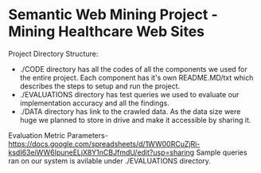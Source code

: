 # Semantic Web Mining Project - Mining Healthcare Web Sites

Project Directory Structure:
- ./CODE directory has all the codes of all the components we used for the entire project. Each component has it's own README.MD/txt which describes the steps to setup and run the project.
- ./EVALUATIONS directory has test queries we used to evaluate our implementation accuracy and all the findings.
- ./DATA directory has link to the crawled data. As the data size were huge we planned to store in drive and make it accessible by sharing it.

Evaluation Metric Parameters- https://docs.google.com/spreadsheets/d/1WW00RCuZjRi-ksdI63eiWW6IpuneELjX8Y1nCBJfmdU/edit?usp=sharing
Sample queries ran on our system is avilable under ./EVALUATIONS directory.
